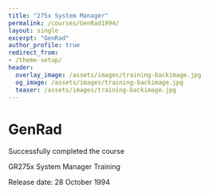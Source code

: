 ```yaml
---
title: "275x System Manager"
permalink: /courses/GenRad1994/
layout: single
excerpt: "GenRad"
author_profile: true
redirect_from:
- /theme-setup/
header:
  overlay_image: /assets/images/training-backimage.jpg
  og_image: /assets/images/training-backimage.jpg
  teaser: /assets/images/training-backimage.jpg
---
```

# GenRad

Successfully completed the course

GR275x System Manager Training

Release date:  28 October 1994

